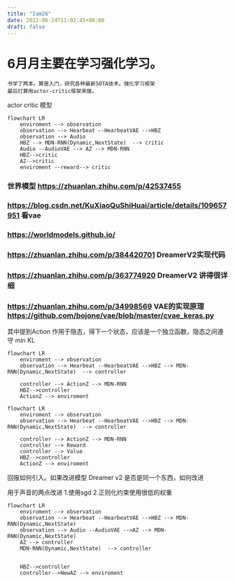 ```yaml
---
title: "Iam26"
date: 2022-06-24T11:02:45+08:00
draft: false
---
```


# 6月月主要在学习强化学习。
    书学了两本。算是入门，研究各种最新SOTA技术。强化学习框架
    最后打算用actor-critic框架来做。
actor critic 模型
``` mermaid
flowchart LR
    enviroment --> observation
    observation --> Hearbeat --HearbeatVAE -->HBZ
    observation --> Audio
    HBZ --> MDN-RNN(Dynamic,NextState)  --> critic    
    Audio --AudioVAE --> AZ --> MDN-RNN
    HBZ-->critic
    AZ-->critic
    enviroment --reward--> critic
```
 
### 世界模型 https://zhuanlan.zhihu.com/p/42537455
### https://blog.csdn.net/KuXiaoQuShiHuai/article/details/109657951 看vae
### https://worldmodels.github.io/
### https://zhuanlan.zhihu.com/p/384420701 DreamerV2实现代码
### https://zhuanlan.zhihu.com/p/363774920 DreamerV2 讲得很详细
### https://zhuanlan.zhihu.com/p/34998569 VAE的实现原理 https://github.com/bojone/vae/blob/master/cvae_keras.py
其中提到Action 作用于隐态，得下一个状态，应该是一个独立函数，隐态之间遵守 min KL
``` mermaid
flowchart LR
    enviroment --> observation
    observation --> Hearbeat --HearbeatVAE -->HBZ --> MDN-RNN(Dynamic,NextState)  --> controller    

    controller --> ActionZ --> MDN-RNN
    HBZ-->controller
    ActionZ --> enviroment 
```
``` mermaid
flowchart LR
    enviroment --> observation
    observation --> Hearbeat --HearbeatVAE -->HBZ --> MDN-RNN(Dynamic,NextState)  --> controller    

    controller --> ActionZ --> MDN-RNN
    controller --> Reward
    controller --> Value
    HBZ-->controller
    ActionZ --> enviroment 
```
回报如何引入。如果改进模型
Dreamer v2 是否是同一个东西，如何改进

用于声音的两点改进
1.使用sgd
2.正则化约束使用很低的权重




``` mermaid 已经放弃
flowchart LR
    enviroment --> observation
    observation --> Hearbeat --HearbeatVAE -->HBZ --> MDN-RNN(Dynamic,NextState) 
    observation --> Audio --AudioVAE -->AZ --> MDN-RNN(Dynamic,NextState)
    AZ --> controller    
    MDN-RNN(Dynamic,NextState)  --> controller    

   
    HBZ-->controller
    controller-->NewAZ --> enviroment 
```

